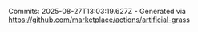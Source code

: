 Commits: 2025-08-27T13:03:19.627Z - Generated via https://github.com/marketplace/actions/artificial-grass
<br>
